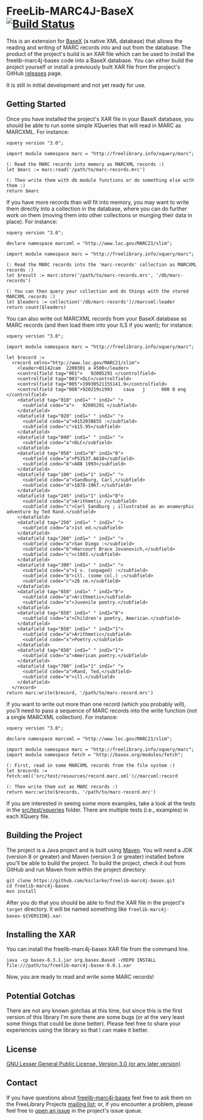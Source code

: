 # FreeLib-MARC4J-BaseX [![Build Status](https://travis-ci.org/ksclarke/freelib-marc4j-basex.png?branch=master)](https://travis-ci.org/ksclarke/freelib-marc4j-basex)

This is an extension for [BaseX](http://basex.org/) (a native XML database) that allows the reading and writing of MARC records into and out from the database. The product of the project's build is an XAR file which can be used to install the freelib-marc4j-basex code into a BaseX database.  You can either build the project yourself or install a previously built XAR file from the project's GitHub [releases](https://github.com/ksclarke/freelib-marc4j-basex/releases) page.

It is still in initial development and not yet ready for use.

## Getting Started

Once you have installed the project's XAR file in your BaseX database, you should be able to run some simple XQueries that will read in MARC as MARCXML.  For instance:

    xquery version "3.0";
    
    import module namespace marc = "http://freelibrary.info/xquery/marc";
    
    (: Read the MARC records into memory as MARCXML records :)
    let $marc := marc:read('/path/to/marc-records.mrc')
    
    (: Then write them with db module functions or do something else with them :)
    return $marc

If you have more records than will fit into memory, you may want to write them directly into a collection in the database, where you can do further work on them (moving them into other collections or munging their data in place).  For instance:

    xquery version "3.0";
    
    declare namespace marcxml = "http://www.loc.gov/MARC21/slim";
    
    import module namespace marc = "http://freelibrary.info/xquery/marc";
    
    (: Read the MARC records into the 'marc-records' collection as MARCXML records :)
    let $result := marc:store('/path/to/marc-records.mrc', '/db/marc-records')
    
    (: You can then query your collection and do things with the stored MARCXML records :)
    let $leaders := collection('/db/marc-records')//marcxml:leader
    return count($leaders)

You can also write out MARCXML records from your BaseX database as MARC records (and then load them into your ILS if you want); for instance:

    xquery version "3.0";
    
    import module namespace marc = "http://freelibrary.info/xquery/marc";
    
    let $record :=
      <record xmlns="http://www.loc.gov/MARC21/slim">
        <leader>01142cam  2200301 a 4500</leader>
        <controlfield tag="001">   92005291 </controlfield>
        <controlfield tag="003">DLC</controlfield>
        <controlfield tag="005">19930521155141.9</controlfield>
        <controlfield tag="008">920219s1993    caua   j      000 0 eng  </controlfield>
        <datafield tag="010" ind1=" " ind2=" ">
          <subfield code="a">   92005291 </subfield>
        </datafield>
        <datafield tag="020" ind1=" " ind2=" ">
          <subfield code="a">0152038655 :</subfield>
          <subfield code="c">$15.95</subfield>
        </datafield>
        <datafield tag="040" ind1=" " ind2=" ">
          <subfield code="a">DLC</subfield>
        </datafield>
        <datafield tag="050" ind1="0" ind2="0">
          <subfield code="a">PS3537.A618</subfield>
          <subfield code="b">A88 1993</subfield>
        </datafield>
        <datafield tag="100" ind1="1" ind2=" ">
          <subfield code="a">Sandburg, Carl,</subfield>
          <subfield code="d">1878-1967.</subfield>
        </datafield>
        <datafield tag="245" ind1="1" ind2="0">
          <subfield code="a">Arithmetic /</subfield>
          <subfield code="c">Carl Sandburg ; illustrated as an anamorphic adventure by Ted Rand.</subfield>
        </datafield>
        <datafield tag="250" ind1=" " ind2=" ">
          <subfield code="a">1st ed.</subfield>
        </datafield>
        <datafield tag="260" ind1=" " ind2=" ">
          <subfield code="a">San Diego :</subfield>
          <subfield code="b">Harcourt Brace Jovanovich,</subfield>
          <subfield code="c">c1993.</subfield>
        </datafield>
        <datafield tag="300" ind1=" " ind2=" ">
          <subfield code="a">1 v. (unpaged) :</subfield>
          <subfield code="b">ill. (some col.) ;</subfield>
          <subfield code="c">26 cm.</subfield>
        </datafield>
        <datafield tag="650" ind1=" " ind2="0">
          <subfield code="a">Arithmetic</subfield>
          <subfield code="x">Juvenile poetry.</subfield>
        </datafield>
        <datafield tag="650" ind1=" " ind2="0">
          <subfield code="a">Children's poetry, American.</subfield>
        </datafield>
        <datafield tag="650" ind1=" " ind2="1">
          <subfield code="a">Arithmetic</subfield>
          <subfield code="x">Poetry.</subfield>
        </datafield>
        <datafield tag="650" ind1=" " ind2="1">
          <subfield code="a">American poetry.</subfield>
        </datafield>
        <datafield tag="700" ind1="1" ind2=" ">
          <subfield code="a">Rand, Ted,</subfield>
          <subfield code="e">ill.</subfield>
        </datafield>
      </record>
    return marc:write($record, '/path/to/marc-record.mrc')

If you want to write out more than one record (which you probably will), you'll need to pass a sequence of MARC records into the write function (not a single MARCXML collection).  For instance:

    xquery version "3.0";
    
    declare namespace marcxml = "http://www.loc.gov/MARC21/slim";
    
    import module namespace marc = "http://freelibrary.info/xquery/marc";
    import module namespace fetch = "http://basex.org/modules/fetch";
    
    (: First, read in some MARCXML records from the file system :)
    let $records := fetch:xml('src/test/resources/record.marc.xml')//marcxml:record
    
    (: Then write them out as MARC records :)
    return marc:write($records, '/path/to/marc-record.mrc')

If you are interested in seeing some more examples, take a look at the tests in the [src/test/xqueries](https://github.com/ksclarke/freelib-marc4j-basex/tree/master/src/test/xqueries) folder.  There are multiple tests (i.e., examples) in each XQuery file.

## Building the Project

The project is a Java project and is built using [Maven](https://maven.apache.org/).  You will need a JDK (version 8 or greater) and Maven (version 3 or greater) installed before you'll be able to build the project.  To build the project, check it out from GitHub and run Maven from within the project directory:

    git clone https://github.com/ksclarke/freelib-marc4j-basex.git
    cd freelib-marc4j-basex
    mvn install

After you do that you should be able to find the XAR file in the project's `target` directory.  It will be named something like `freelib-marc4j-basex-${VERSION}.xar`.

## Installing the XAR

You can install the freelib-marc4j-basex XAR file from the command line.

    java -cp basex-8.3.1.jar org.basex.BaseX -cREPO INSTALL file:///path/to/freelib-marc4j-basex-0.0.1.xar

Now, you are ready to read and write some MARC records!

## Potential Gotchas

There are not any known gotchas at this time, but since this is the first version of this library I'm sure there are some bugs (or at the very least some things that could be done better).  Please feel free to share your experiences using the library so that I can make it better.

## License

[GNU Lesser General Public License, Version 3.0 (or any later version)](LICENSE.txt)

## Contact

If you have questions about [freelib-marc4j-basex](http://github.com/ksclarke/freelib-marc4j-basex) feel free to ask them on the FreeLibrary Projects [mailing list](https://groups.google.com/forum/#!forum/freelibrary-projects); or, if you encounter a problem, please feel free to [open an issue](https://github.com/ksclarke/freelib-marc4j-basex/issues "GitHub Issue Queue") in the project's issue queue.

